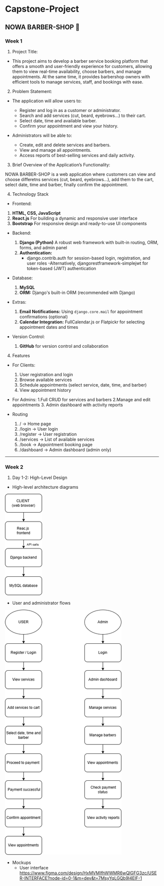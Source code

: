 # **Capstone-Project**
## **NOWA BARBER-SHOP** 💈

### **Week 1**


1. Project Title:
- This project aims to develop a barber service booking platform that offers a smooth and user-friendly experience for customers, allowing them to view real-time availability, choose barbers, and manage appointments. At the same time, it provides barbershop owners with efficient tools to manage services, staff, and bookings with ease.
2. Problem Statement:
- The application will allow users to:

  - Register and log in as a customer or administrator.
  - Search and add services (cut, beard, eyebrows...) to their cart.
  - Select date, time and available barber.
  - Confirm your appointment and view your history.

- Administrators will be able to:

  - Create, edit and delete services and barbers.
  - View and manage all appointments.
  - Access reports of best-selling services and daily activity.

3. Brief Overview of the Application’s Functionality:

 NOWA BARBER-SHOP is a web application where customers can view and choose differetns services (cut, beard, eyebrows...), add them to the cart, select date, time and barber, finally confirm the appointment.

4. Technology Stack

 - Frontend:
  1.  **HTML, CSS, JavaScript**
  2. **React.js** For building a dynamic and responsive user interface
  3. **Bootstrap** For responsive design and ready-to-use UI components

- Backend:
    1. **Django (Python)**  A robust web framework with built-in routing, ORM, forms, and admin panel
    2. **Authentication:**
        - django.contrib.auth for session-based login, registration, and user roles
        -Alternatively, djangorestframework-simplejwt for token-based (JWT) authentication

- Database:
    1. **MySQL**
    2. **ORM:** Django's built-in ORM (recommended with Django)

- Extras:
    1. **Email Notifications:** Using `django.core.mail` for appointment confirmations (optional)
    2. **Calendar Integration:** FullCalendar.js or Flatpickr for selecting appointment dates and times

- Version Control:
    1. **GitHub** for version control and collaboration

4. Features

- For Clients:
    1. User registration and login
    2. Browse available services
    3. Schedule appointments (select service, date, time, and barber)
    4. View appointment history

- For Admins:
    1.Full CRUD for services and barbers
    2.Manage and edit appointments
    3. Admin dashboard with activity reports

- Routing

    1. / → Home page
    2. /login → User login
    3. /register → User registration
    4. /services → List of available services
    5. /book → Appointment booking page
    6. /dashboard → Admin dashboard (admin only)

---

### **Week 2**

1. Day 1-2: High-Level Design
   
  * High-level architecture diagrams

![image high-level architecture diagrams](assets/week2-day1.drawio.png)

  * User and administrator flows

![user and administrator flows](assets/week2-day2.drawio.png)

  * Mockups
    * User interface
  https://www.figma.com/design/HxMVMIfhWWMR6wQIGFG3zc/USER-INTERFACE?node-id=0-1&m=dev&t=7MsyYqLGQb9l4ElF-1 
